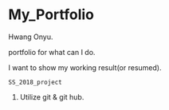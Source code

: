 # My_Portfolio
Hwang Onyu.

portfolio for what can I do. 


I want to show my working result(or resumed). 

```
SS_2018_project
```
1. Utilize git & git hub. 
